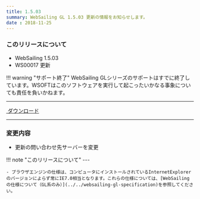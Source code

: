 ```yaml
---
title: 1.5.03
summary: WebSailing GL 1.5.03 更新の情報をお知らせします。
date : 2018-11-25
---
```

### このリリースについて

* WebSailing 1.5.03
* WS00017 更新

!!! warning "サポート終了"
    WebSailing GLシリーズのサポートはすでに終了しています。WSOFTはこのソフトウェアを実行して起こったいかなる事象についても責任を負いかねます。

---
<a href="https://download.wsoft.ws/WS00017" class="btn btn-primary btn-lg"><i class="bi bi-download"></i>&nbsp;ダウンロード</a>

---

### 変更内容

* 更新の問い合わせ先サーバーを変更

!!! note "このリリースについて"
    ---
    
    - ブラウザエンジンの仕様は、コンピュータにインストールされているInternetExplorerのバージョンによらず常にIE7.0相当となります。これらの仕様については、[WebSailingの仕様について（GL系のみ）](../../websailing-gl-specification)を参照してください。